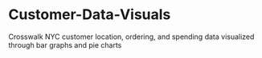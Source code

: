 # Customer-Data-Visuals
Crosswalk NYC customer location, ordering, and spending data visualized through bar graphs and pie charts
